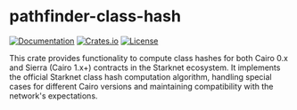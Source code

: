 # pathfinder-class-hash

[![Documentation](https://docs.rs/pathfinder-class-hash/badge.svg)](https://docs.rs/pathfinder-class-hash)
[![Crates.io](https://img.shields.io/crates/v/pathfinder-class-hash)](https://crates.io/crates/pathfinder-class-hash)
[![License](https://img.shields.io/crates/l/pathfinder-class-hash)](https://github.com/eqlabs/pathfinder/blob/main/LICENSE-MIT)


This crate provides functionality to compute class hashes for both Cairo 0.x and Sierra (Cairo 1.x+) contracts in the Starknet ecosystem. It implements the official Starknet class hash computation algorithm, handling special cases for different Cairo versions and maintaining compatibility with the network's expectations.
